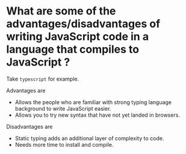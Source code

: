 # What are some of the advantages/disadvantages of writing JavaScript code in a language that compiles to JavaScript ?
Take `typescript` for example.

Advantages are
 - Allows the people who are familiar with strong typing language background to write JavaScript easier.
 - Allows you to try new syntax that have not yet landed in browsers. 
 
Disadvantages are
 - Static typing adds an additional layer of complexity to code.
 - Needs more time to install and compile.
